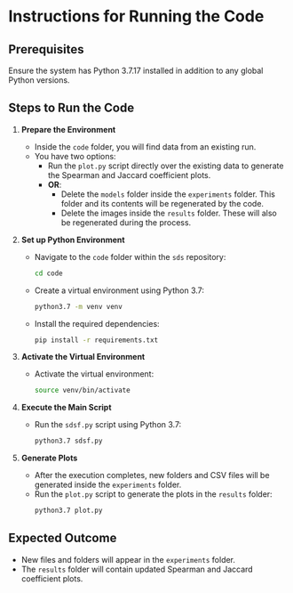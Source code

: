 # Instructions for Running the Code

## Prerequisites
Ensure the system has Python 3.7.17 installed in addition to any global Python versions.

## Steps to Run the Code

1. **Prepare the Environment**  
   - Inside the `code` folder, you will find data from an existing run. 
   - You have two options:
     - Run the `plot.py` script directly over the existing data to generate the Spearman and Jaccard coefficient plots.
     - **OR**:
       - Delete the `models` folder inside the `experiments` folder. This folder and its contents will be regenerated by the code.
       - Delete the images inside the `results` folder. These will also be regenerated during the process.

2. **Set up Python Environment**  
   - Navigate to the `code` folder within the `sds` repository:
     ```bash
     cd code
     ```
   - Create a virtual environment using Python 3.7:
     ```bash
     python3.7 -m venv venv
     ```
   - Install the required dependencies:
     ```bash
     pip install -r requirements.txt
     ```

3. **Activate the Virtual Environment**  
   - Activate the virtual environment:
     ```bash
     source venv/bin/activate
     ```

4. **Execute the Main Script**  
   - Run the `sdsf.py` script using Python 3.7:
     ```bash
     python3.7 sdsf.py
     ```

5. **Generate Plots**  
   - After the execution completes, new folders and CSV files will be generated inside the `experiments` folder.
   - Run the `plot.py` script to generate the plots in the `results` folder:
     ```bash
     python3.7 plot.py
     ```

## Expected Outcome
- New files and folders will appear in the `experiments` folder.
- The `results` folder will contain updated Spearman and Jaccard coefficient plots.
